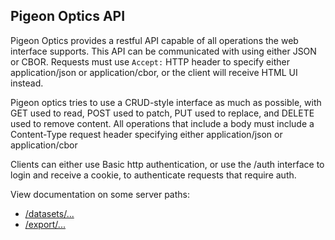 ## Pigeon Optics API

Pigeon Optics provides a restful API capable of all operations the web interface supports. This API can be communicated with using either JSON or CBOR. Requests must use `Accept:` HTTP header to specify either application/json or application/cbor, or the client will receive HTML UI instead.

Pigeon optics tries to use a CRUD-style interface as much as possible, with GET used to read, POST used to patch, PUT used to replace, and DELETE used to remove content. All operations that include a body must include a Content-Type request header specifying either application/json or application/cbor

Clients can either use Basic http authentication, or use the /auth interface to login and receive a cookie, to authenticate requests that require auth.

View documentation on some server paths:

 * [/datasets/...](datasets.md)
 * [/export/...](export.md)